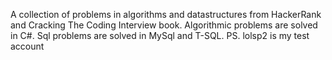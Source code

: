 A collection of problems in algorithms and datastructures from HackerRank and Cracking The Coding Interview book.
Algorithmic problems are solved in C#. Sql problems are solved in MySql and T-SQL.
PS. lolsp2 is my test account
